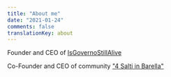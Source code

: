 ```yaml
---
title: "About me"
date: "2021-01-24"
comments: false
translationKey: about
---
```

Founder and CEO of [IsGovernoStillAlive](https://isgovernostillalive.info)

Co-Founder and CEO of community ["4 Salti in Barella"](https://t.me/quattrosaltiinbarella)